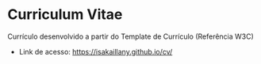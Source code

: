 # Curriculum Vitae
Currículo desenvolvido a partir do Template de Currículo (Referência W3C)

- Link de acesso: https://isakaillany.github.io/cv/
